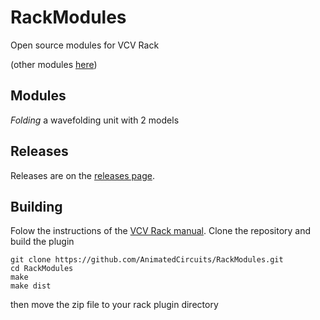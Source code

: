 # RackModules
Open source modules for VCV Rack

(other modules [here](https://github.com/AnimatedCircuits/ACRackModulesPreview))

## Modules
*Folding* a wavefolding unit with 2 models

## Releases
Releases are on the [releases page](https://github.com/AnimatedCircuits/RackModules/releases).


## Building
Folow the instructions of the [VCV Rack manual](https://vcvrack.com/manual/Building.html).
Clone the repository and build the plugin

  ```
  git clone https://github.com/AnimatedCircuits/RackModules.git
  cd RackModules
  make
  make dist
  ```

then move the zip file to your rack plugin directory
